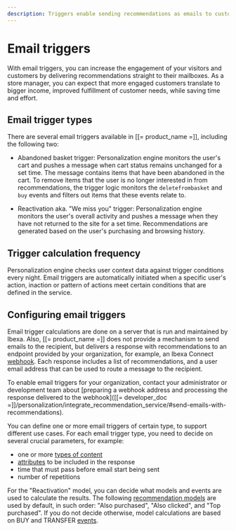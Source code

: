 ```yaml
---
description: Triggers enable sending recommendations as emails to customers.
---
```


# Email triggers

With email triggers, you can increase the engagement of your visitors and customers by delivering recommendations straight to their mailboxes.
As a store manager, you can expect that more engaged customers translate to bigger income, improved fulfillment of customer needs, while saving time and effort.

## Email trigger types

There are several email triggers available in [[= product_name =]], including the following two:

- Abandoned basket trigger: Personalization engine monitors the user's cart and pushes a message when cart status remains unchanged for a set time. 
The message contains items that have been abandoned in the cart. 
To remove items that the user is no longer interested in from recommendations, the trigger logic monitors the `deletefrombasket` and `buy` events and filters out items that these events relate to.  

- Reactivation aka. "We miss you" trigger: Personalization engine monitors the user's overall activity and pushes a message when they have not returned to the site for a set time. 
Recommendations are generated based on the user's purchasing and browsing history.

## Trigger calculation frequency

Personalization engine checks user context data against trigger conditions every night.
Email triggers are automatically initiated when a specific user's action, inaction or pattern of actions meet certain conditions that are defined in the service.

## Configuring email triggers

Email trigger calculations are done on a server that is run and maintained by Ibexa. 
Also, [[= product_name =]] does not provide a mechanism to send emails to the recipient, but delivers a response with recommendations to an endpoint provided by your organization, for example, an Ibexa Connect [webhook](https://doc.ibexa.co/projects/connect/en/latest/tools/webhooks/). 
Each response includes a list of recommendations, and a user email address that can be used to route a message to the recipient.

To enable email triggers for your organization, contact your administrator or development team about [preparing a webhook address and processing the response delivered to the webhook]([[= developer_doc =]]/personalization/integrate_recommendation_service/#send-emails-with-recommendations).

You can define one or more email triggers of certain type, to support different use cases.
For each email trigger type, you need to decide on several crucial parameters, for example:

- one or more [types of content](content_types.md)
- [attributes](recommendation_models.md/#nominal-attributes) to be included in the response
- time that must pass before email start being sent
- number of repetitions

For the "Reactivation" model, you can decide what models and events are used to calculate the results.
The following [recommendation models](recommendation_models.md) are used by default, in such order: "Also purchased", "Also clicked", and "Top purchased".
If you do not decide otherwise, model calculations are based on BUY and TRANSFER [events](event_types.md).